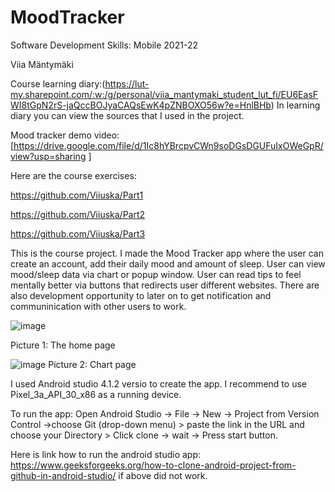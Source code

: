 # MoodTracker

Software Development Skills: Mobile 2021-22

Viia Mäntymäki

Course learning diary:(https://lut-my.sharepoint.com/:w:/g/personal/viia_mantymaki_student_lut_fi/EU6EasFWI8tGpN2rS-jaQccBOJyaCAQsEwK4pZNBOXO56w?e=HnlBHb)
In learning diary you can view the sources that I used in the project.

Mood tracker demo video: [https://drive.google.com/file/d/1Ic8hYBrcpvCWn9soDGsDGUFuIxOWeGpR/view?usp=sharing
]

Here are the course exercises:

https://github.com/Viiuska/Part1

https://github.com/Viiuska/Part2

https://github.com/Viiuska/Part3

This is the course project. I made the Mood Tracker app where the user can create an account, add their daily mood and amount of sleep. User can view mood/sleep data via chart or popup window. User can read tips to feel mentally better via buttons that redirects user different websites. There are also development opportunity to later on to get notification and communinication with other users to work.









![image](https://user-images.githubusercontent.com/87257685/172869172-bdcc5a09-b8d9-46fc-9b2d-aa5c2e43624d.png)

Picture 1: The home page

![image](https://user-images.githubusercontent.com/87257685/173426751-21b025a9-69db-4eae-99d4-beff82fbb6d3.png)
Picture 2: Chart page


I used Android studio 4.1.2 versio to create the app. I recommend to use Pixel_3a_API_30_x86 as a running device.

To run the app:
Open Android Studio -> File -> New -> Project from Version Control ->choose Git (drop-down menu) > paste the link in the URL and choose your Directory > Click clone -> wait ->
Press start button.

Here is link how to run the android studio app: https://www.geeksforgeeks.org/how-to-clone-android-project-from-github-in-android-studio/ if above did not work.
